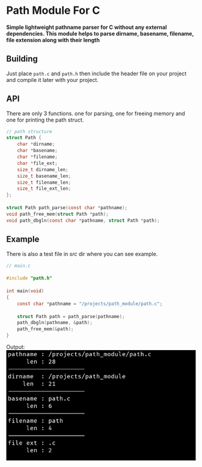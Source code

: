 # Path Module For C
**Simple lightweight pathname parser for C without any external dependencies. This module helps to parse dirname, basename, filename, file extension along with their length**

## Building
Just place `path.c` and `path.h` then include the header file on your project and compile it later with your project.

## API
There are only 3 functions. one for parsing, one for freeing memory and one for printing the path struct.
```c
// path structure
struct Path {
    char *dirname;
    char *basename;
    char *filename;
    char *file_ext;
    size_t dirname_len;
    size_t basename_len;
    size_t filename_len;
    size_t file_ext_len;
};

struct Path path_parse(const char *pathname);
void path_free_mem(struct Path *path);
void path_dbgln(const char *pathname, struct Path *path);
```

## Example
There is also a test file in _src_ dir where you can see example.

```c
// main.c

#include "path.h"

int main(void)
{
    const char *pathname = "/projects/path_module/path.c";

    struct Path path = path_parse(pathname);
    path_dbgln(pathname, &path);
    path_free_mem(&path);
}

```
Output: ![example-output](img/path_module_example.png)


